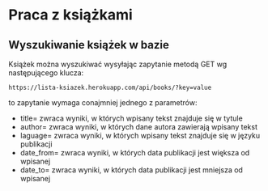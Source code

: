 # Praca z książkami

## Wyszukiwanie książek w bazie

Książek można wyszukiwać wysyłając zapytanie metodą GET wg następującego klucza:

```
https://lista-ksiazek.herokuapp.com/api/books/?key=value
```

to zapytanie wymaga conajmniej jednego z parametrów:

* title= zwraca wyniki, w których wpisany tekst znajduje się w tytule
* author= zwraca wyniki, w których dane autora zawierają wpisany tekst
* laguage= zwraca wyniki, w których wpisany tekst znajduje się w języku publikacji
* date_from= zwraca wyniki, w których data publikacji jest większa od wpisanej
* date_to= zwraca wyniki, w których data publikacji jest mniejsza od wpisanej
